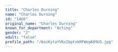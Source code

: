 ```yaml
---
title: "Charles Durning"
name: "Charles Durning"
id: "1466"
original_name: "Charles Durning"
known_for_department: "Acting"
gender: "2"
adult: "false"
profile_path: "/bozKytaYVKoIbptxkMFWepK09U5.jpg"
---
```

